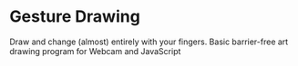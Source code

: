 # Gesture Drawing
 Draw and change (almost) entirely with your fingers. Basic barrier-free art drawing program for Webcam and JavaScript
